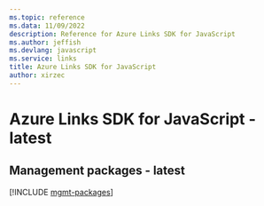 ```yaml
---
ms.topic: reference
ms.data: 11/09/2022
description: Reference for Azure Links SDK for JavaScript
ms.author: jeffish
ms.devlang: javascript
ms.service: links
title: Azure Links SDK for JavaScript
author: xirzec
---
```

# Azure Links SDK for JavaScript - latest

## Management packages - latest
[!INCLUDE [mgmt-packages](links-mgmt-index.md)]